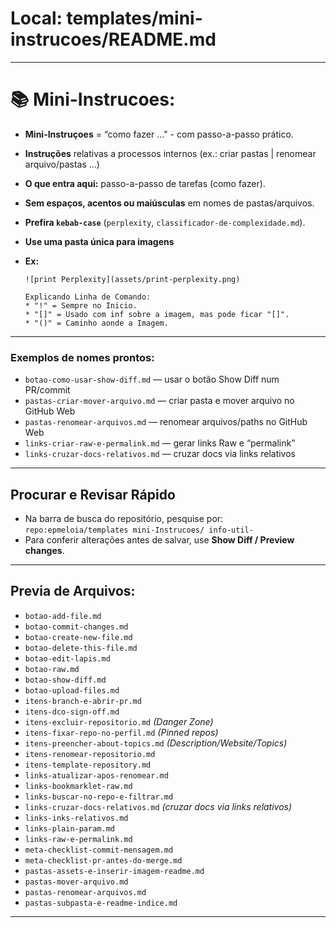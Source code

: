 # Local: **templates/mini-instrucoes/README.md**

---

# 📚 Mini-Instrucoes:

* **Mini-Instruçoes** = “como fazer …" - com passo-a-passo prático.
* **Instruções** relativas a processos internos (ex.: criar pastas | renomear arquivo/pastas ...)
* **O que entra aqui:** passo-a-passo de tarefas (como fazer).
* **Sem espaços, acentos ou maiúsculas** em nomes de pastas/arquivos.
* **Prefira `kebab-case`** (`perplexity`, `classificador-de-complexidade.md`).
* **Use uma pasta única para imagens**

* **Ex:**
  ```
  ![print Perplexity](assets/print-perplexity.png)
  
  Explicando Linha de Comando:
  * "!" = Sempre no Inicio.
  * "[]" = Usado com inf sobre a imagem, mas pode ficar "[]".
  * "()" = Caminho aonde a Imagem.
  ```

---

### **Exemplos de nomes prontos:**

* `botao-como-usar-show-diff.md` — usar o botão Show Diff num PR/commit
* `pastas-criar-mover-arquivo.md` — criar pasta e mover arquivo no GitHub Web
* `pastas-renomear-arquivos.md` — renomear arquivos/paths no GitHub Web
* `links-criar-raw-e-permalink.md` — gerar links Raw e “permalink”
* `links-cruzar-docs-relativos.md` — cruzar docs via links relativos


---

## Procurar e Revisar Rápido

* Na barra de busca do repositório, pesquise por:
  `repo:epmeloia/templates mini-Instrucoes/ info-util-`
* Para conferir alterações antes de salvar, use **Show Diff / Preview changes**.


---

## Previa de Arquivos:

* `botao-add-file.md`
* `botao-commit-changes.md`
* `botao-create-new-file.md`
* `botao-delete-this-file.md`
* `botao-edit-lapis.md`
* `botao-raw.md`
* `botao-show-diff.md`
* `botao-upload-files.md`
* `itens-branch-e-abrir-pr.md`
* `itens-dco-sign-off.md`
* `itens-excluir-repositorio.md` *(Danger Zone)*
* `itens-fixar-repo-no-perfil.md` *(Pinned repos)*
* `itens-preencher-about-topics.md` *(Description/Website/Topics)*
* `itens-renomear-repositorio.md`
* `itens-template-repository.md`
* `links-atualizar-apos-renomear.md`
* `links-bookmarklet-raw.md`
* `links-buscar-no-repo-e-filtrar.md`
* `links-cruzar-docs-relativos.md` *(cruzar docs via links relativos)*
* `links-inks-relativos.md`
* `links-plain-param.md`
* `links-raw-e-permalink.md`
* `meta-checklist-commit-mensagem.md`
* `meta-checklist-pr-antes-do-merge.md`
* `pastas-assets-e-inserir-imagem-readme.md`
* `pastas-mover-arquivo.md`
* `pastas-renomear-arquivos.md`
* `pastas-subpasta-e-readme-indice.md`


---
